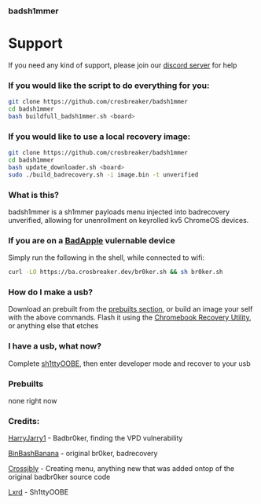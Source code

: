 ### badsh1mmer
# Support
If you need any kind of support, please join our [discord server](https://discord.gg/nrMVY29MUb) for help
### If you would like the script to do everything for you:
```bash
git clone https://github.com/crosbreaker/badsh1mmer
cd badsh1mmer
bash buildfull_badsh1mmer.sh <board>
```
### If you would like to use a local recovery image:
```bash
git clone https://github.com/crosbreaker/badsh1mmer
cd badsh1mmer
bash update_downloader.sh <board>
sudo ./build_badrecovery.sh -i image.bin -t unverified
```
### What is this?
badsh1mmer is a sh1mmer payloads menu injected into badrecovery unverified, allowing for unenrollment on keyrolled kv5 ChromeOS devices.
### If you are on a [BadApple](https://github.com/applefritter-inc/BadApple) vulernable device
Simply run the following in the shell, while connected to wifi:
```bash
curl -LO https://ba.crosbreaker.dev/br0ker.sh && sh br0ker.sh
```
### How do I make a usb?
Download an prebuilt from the [prebuilts section](#prebuilts), or build an image your self with the above commands.  Flash it using the [Chromebook Recovery Utility](https://chromewebstore.google.com/detail/chromebook-recovery-utili/pocpnlppkickgojjlmhdmidojbmbodfm), or anything else that etches
### I have a usb, what now?
Complete [sh1ttyOOBE](https://github.com/crosbreaker/sh1ttyOOBE), then enter developer mode and recover to your usb
### Prebuilts

none right now

### Credits:
[HarryJarry1](https://github.com/HarryJarry1) - Badbr0ker, finding the VPD vulnerability

[BinBashBanana](https://github.com/binbashbanana) - original br0ker, badrecovery

[Crossjbly](https://github.com/crossjbly) - Creating menu, anything new that was added ontop of the original badbr0ker source code

[Lxrd](https://github.com/SPIRAME) - Sh1ttyOOBE


